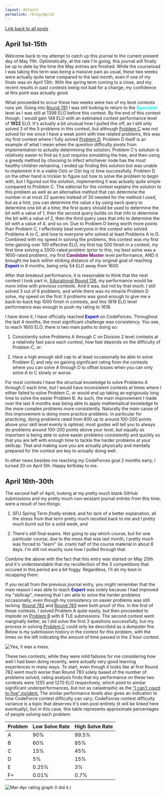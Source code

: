 ```yaml
---
layout: default
permalink: /blog/Apr22
---
```


[Link back to all posts](https://alxwen711.github.io/blog)

## April 1st-15th

Welcome back to my attempt to catch up this journal to the current present day of May 11th. Optimistically, at the rate I'm going, this journal will finally be up to date by the time the May entries are finished. While the courseload I was taking this term was being a massive pain as usual, these two weeks were actually quite tame compared to the last month, even if one of my finals was on April 13th. With the spring term coming to a close, and my recent results in past contests being not bad for a change, my confidence at this point was actually good. 

What proceeded to occur these two weeks were two of my best contests runs yet. Going into [Round 781](https://codeforces.com/contest/1665#) I was still looking to return to the <span style="color:cyan">**Specialist**</span> level as I was still at 1398 ELO before this contest. By the end of this contest though, I would gain 148 ELO with an estimated contest performance level of **1922** ELO. It's actually a bit unusual how I pulled this off, as I still only solved 3 of the 5 problems in this contest, but although [Problem C](https://codeforces.com/contest/1665/problem/C) was not solved for me since I have a weak point with tree related problems, this was my first contest where I fully solved [Problem D](https://codeforces.com/contest/1665/problem/D). Problem D itself is an example of what I mean when the question difficulty pivots from implementation to actually determining the solution; Problem C's solution is relatively easier to find as it just requires simulating the tree, and then using a greedy method by choosing to infect whichever node has the most healthy children remaining. I ended up finding this solution but was unable to implement it in a viable O(n) or O(n log n) time successfully. Problem D on the other hand is trickier to figure out how to solve the problem to begin with, but I figured out the solution, implementing it was actually quite simple compared to Problem C. The editorial for the contest explains the solution to this problem as well as an alternative method that can determine the number in at most 22 queries instead of 30 needed for the method I used, but as a hint, you can determine the value x by using each query to determine one bit at a time; the first query should be used to determine the bit with a value of 1, then the second query builds on that info to determine the bit with a value of 2, then the third query uses that info to determine the bit with a value of 4, and so on. Due to Problem D being worth more points than Problem C, I effectively beat everyone in the contest who solved Problems A to C, and lose to everyone who solved at least Problems A to D. Combined with my speed in solving the problems, this contest was my first time gaining over 100 effective ELO, my first top 500 finish in a contest, my first time solving a 2000-rated problem (prior to this, my best solve was a 1600-rated problem), my first <span style="color:purple">**Candidate Master**</span> level performance, AND it brought me back within striking distance of my original goal of reaching <span style="color:blue">**Expert**</span> in 6 months, being only 54 ELO away from 1600.

After that breakout performance, it is reasonable to think that the next contest I took part in, [Educational Round 126](https://codeforces.com/contest/1661), my performance would be more inline with previous contests. And it was, but not by that much. I still solved 3 out of 6 problems, and while there was no miracle Problem D solve, my speed on the first 3 problems was good enough to give me a back-to-back top 1000 finish in contests, and this 1818 ELO level performance was enough to push my rating to 1618.

I have done it, I have officially reached <span style="color:blue">**Expert**</span> on CodeForces. Throughout the last 4 months, the most significant challenge was consistency. You see, to reach 1600 ELO, there is two main paths to doing so:

1. Consistently solve Problems A through C on Division 2 level contests at a relatively fast pace each contest, how fast depends on the difficulty of Problem C, or:

2. Have a high enough skill cap to at least occasionally be able to solve Problem D, and rely on gaining significant rating from the contests where you can solve A through D to offset losses when you can only solve A to C slowly or worse. 

For most contests I have the structual knowledge to solve Problems A through C each time, but I would have inconsistent contests at times where I either failed to solve Problem C, or would end up taking an egrigiously long time to solve the easier Problem B. As such, the main improvement I made over the last 4 months was being able to apply mathematical knowledge to the more complex problems more consistently. Naturally the main cause of this improvement is doing more practice problems. In particular for practicing, doing problems rated from 800 up to around 100-200 points above your skill level evenly is optimal; most guides will tell you to always do problems around 100-200 points above your level, but equally as important is being able to solve easier problems consistently and quickly so that you are left with enough time to tackle the harder problems at your skillcap. That and making sure you are actually physically and mentally prepared for the contest are key to actually doing well.

In other news besides me reaching my CodeForces goal 2 months early, I turned 20 on April 5th. Happy birthday to me. 

## April 16th-30th

The second half of April, looking at my pretty much blank GitHub submissions and my pretty much non-existant journal entries from this time, were a result of two things:

1. SFU Spring Term *finally* ended, and for lack of a better explanation, all the stress from that term pretty much recoiled back to me and I pretty much burnt out for a solid week, and

2. There's still final exams. Not going to say which course, but for one particular course, due to the mess that was last month, I pretty much was forced to "learn" (ie. cram) half of the course material in about 6 days. I'm still not exactly sure how I pulled through that.

Combine the above with the fact that this entry was started on May 20th and it's understandable that my recollection of the 3 competitions that occured in this period are a bit foggy. Regardless, I'll do my best in recapping them:

If you recall from the previous journal entry, you might remember that the main reason I was able to reach <span style="color:blue">**Expert**</span> was solely because I had improved my "skillcap", meaning that I am able to solve the harder problems occasionally, even though my consistency on easier problems was still lacking. [Round 782](https://codeforces.com/contest/1659) and [Round 783](https://codeforces.com/contest/1668) were both proof of this. In the first of these contests, I solved Problem A quite easily, but then proceeded to implode on [Problem B](https://codeforces.com/contest/1659/problem/B) with 8 TLE submissions. The second contest went marginally better, as I did solve the first 3 questions successfully, but my process in solving [Problem C](https://codeforces.com/contest/1668/problem/C) could only be described as a dumpster fire. Below is my submission history in the contest for this problem, with the times on the left indicating the amount of time passed in the 2 hour contest.

![Yea, it was a mess.](/docs/assets/images/783yikes.png)

These two contests, while they were mild failures for me considering how well I had been doing recently, were actually very good learning experiences in many ways. To start, even though it looks like at first Round 782 went much worse than Round 783 solely based of the number of problems solved, rating analysis finds that my performance on these two contests were 1255 and 1270 ELO respectively, which point to similar significant underperformances, but not as catastrophic as the ["I can't count to five" incident.](https://alxwen711.github.io/blog/Feb22) The similar performance levels also gives an indication to how CodeForce contest difficulty can vary; CodeForces contest difficulty variance is a topic that deserves it's own post entirely (it will be linked here eventually), but in this case, this table represents approximate percentages of people solving each problem:

| Problem | Low Solve Rate | High Solve Rate |
|---------|----------------|-----------------|
| A       | 90%            | 99.5%           |
| B       | 60%            | 85%             |
| C       | 15%            | 45%             |
| D       | 5%             | 15%             |
| E       | 0.25%          | 3%              |
| F+      | 0.01%          | 0.7%            |

![Mar-Apr rating graph (I did it.)](/docs/assets/images/MarAprgraph.png)



